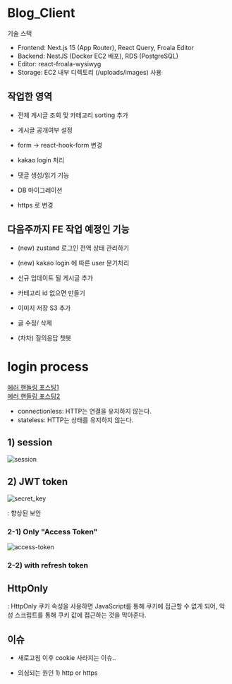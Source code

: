 # Blog_Client

기술 스택

- Frontend: Next.js 15 (App Router), React Query, Froala Editor
- Backend: NestJS (Docker EC2 배포), RDS (PostgreSQL)
- Editor: react-froala-wysiwyg
- Storage: EC2 내부 디렉토리 (/uploads/images) 사용

## 작업한 영역

- 전체 게시글 조회 및 카테고리 sorting 추가
- 게시글 공개여부 설정
- form -> react-hook-form 변경
- kakao login 처리
- 댓글 생성/읽기 기능
- DB 마이그레이션

- https 로 변경

## 다음주까지 FE 작업 예정인 기능

- (new) zustand 로그인 전역 상태 관리하기
- (new) kakao login 에 따른 user 분기처리

- 신규 업데이트 될 게시글 추가
- 카테고리 id 없으면 만들기
- 이미지 저장 S3 추가
- 글 수정/ 삭제
- (차차) 질의응답 챗봇


# login process

<a href="https://velog.io/@roum02/%EC%B9%B4%EC%B9%B4%EC%98%A4-%EB%A1%9C%EA%B7%B8%EC%9D%B8-%ED%9B%84-%EC%BF%A0%ED%82%A4-%EC%83%88%EB%A1%9C%EA%B3%A0%EC%B9%A8-%EC%8B%9C-%EC%82%AC%EB%9D%BC%EC%A7%80%EB%8A%94-%ED%98%84%EC%83%81-%EC%88%98%EC%A0%95">에러 핸들링 포스팅1 </a> 
<br />
<a href="https://velog.io/@roum02/JWT-%ED%86%A0%ED%81%B0%EC%9D%B4%EB%9E%91-%EC%8B%B8%EC%9A%B0%EA%B8%B0">에러 핸들링 포스팅2 </a>
- connectionless: HTTP는 연결을 유지하지 않는다.
- stateless: HTTP는 상태를 유지하지 않는다.

## 1) session

![session](https://velog.velcdn.com/images%2Fjunghyeonsu%2Fpost%2F7f05d33e-520c-4617-9776-183a0d9611d5%2Fimage.png)

## 2) JWT token

![secret_key](https://velog.velcdn.com/images%2Fjunghyeonsu%2Fpost%2Ff651801b-8494-4913-82c6-ff89f8bbd59f%2F%E1%84%89%E1%85%B3%E1%84%8F%E1%85%B3%E1%84%85%E1%85%B5%E1%86%AB%E1%84%89%E1%85%A3%E1%86%BA%202021-09-15%20%E1%84%8B%E1%85%A9%E1%84%8C%E1%85%A5%E1%86%AB%208.45.47.png)

: 향상된 보안

### 2-1) Only "Access Token"

![access-token](https://velog.velcdn.com/images%2Fjunghyeonsu%2Fpost%2Faf0fc689-e01a-484e-9519-267cba590864%2F%E1%84%89%E1%85%B3%E1%84%8F%E1%85%B3%E1%84%85%E1%85%B5%E1%86%AB%E1%84%89%E1%85%A3%E1%86%BA%202021-09-14%20%E1%84%8B%E1%85%A9%E1%84%92%E1%85%AE%209.02.17.png)

### 2-2) with refresh token

## HttpOnly

: HttpOnly 쿠키 속성을 사용하면 JavaScript를 통해 쿠키에 접근할 수 없게 되어, 악성 스크립트를 통해 쿠키 값에 접근하는 것을 막아준다.

## 이슈

- 새로고침 이후 cookie 사라지는 이슈..

- 의심되는 원인 1) http or https

